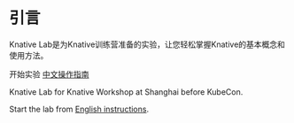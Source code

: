 # 引言

Knative Lab是为Knative训练营准备的实验，让您轻松掌握Knative的基本概念和使用方法。

开始实验 [中文操作指南](/01-serving)


Knative Lab for Knative Workshop at Shanghai before KubeCon. 

Start the lab from [English instructions](/english-docs). 


